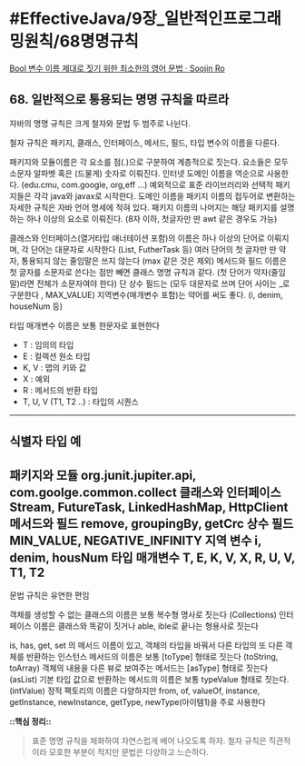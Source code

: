 # #EffectiveJava/9장_일반적인프로그래밍원칙/68명명규칙

[Bool 변수 이름 제대로 짓기 위한 최소한의 영어 문법 · Soojin Ro](https://soojin.ro/blog/naming-boolean-variables)


## 68. 일반적으로 통용되는 명명 규칙을 따르라


자바의 명명 규칙은 크게 철자와 문법 두 범주로 나뉜다.

철자 규칙은 패키지, 클래스, 인터페이스, 메서드, 필드, 타입 변수의 이름을 다룬다. 

패키지와 모듈이름은 각 요소를 점(.)으로 구분하여 계층적으로 짓는다. 요소들은 모두 소문자 알파벳 혹은 (드물게) 숫자로 이뤄진다. 인터넷 도메인 이름을 역순으로 사용한다.
(edu.cmu, com.google, org,eff …)
예외적으로 표준 라이브러리와 선택적 패키지들은 각각 java와 javax로 시작한다. 도메인 이름을 패키지 이름의 접두어로 변환하는 자세한 규칙은 자바 언어 명세에 적혀 있다.
패키지 이름의 나머지는 해당 패키지를 설명하는 하나 이상의 요소로 이뤄진다. (8자 이하, 첫글자만 딴 awt 같은 경우도 가능)


클래스와 인터페이스(열거타입 애너테이션 포함)의 이름은 하나 이상의 단어로 이뤄지며, 각 단어는 대문자로 시작한다 (List, FutherTask 등) 여러 단어의 첫 글자만 딴 약자, 통용되지 않는 줄임말은 쓰지 않는다 (max 같은 것은 제외)
메서드와 필드 이름은 첫 글자를 소문자로 쓴다는 점만 빼면 클래스 명명 규칙과 같다. (첫 단어가 약자(줄임말)라면 전체가 소문자여야 한다)
단 상수 필드는 (모두 대문자로 쓰며 단어 사이는 _로 구분한다 , MAX_VALUE)
지역변수(매개변수 포함)는 약어를 써도 좋다. (i, denim, houseNum 등)

타입 매개변수 이름은 보통 한문자로 표현한다
- T : 임의의 타입
- E : 컬렉션 원소 타입
- K, V : 맵의 키와 값
- X : 예외
- R : 메서드의 반환 타입
- T, U, V (T1, T2 ..) : 타입의 시퀀스


---
식별자 타입			예
---
패키지와 모듈			org.junit.jupiter.api, com.goolge.common.collect
클래스와 인터페이스	Stream, FutureTask, LinkedHashMap, HttpClient
메서드와 필드			remove, groupingBy, getCrc
상수 필드				MIN_VALUE, NEGATIVE_INFINITY
지역 변수 				i, denim, housNum
타입 매개변수			T, E, K, V, X, R, U, V, T1, T2
---

문법 규칙은 유연한 편임

객체를 생성할 수 없는 클래스의 이름은 보통 복수형 명사로 짓는다 (Collections)
인터페이스 이름은 클래스와 똑같이 짓거나 able, ible로 끝나는 형용사로 짓는다

is, has, get, set 의 메서드 이름이 있고, 객체의 타입을 바꿔서 다른 타입의 또 다른 객체를 반환하는 인스턴스 메서드의 이름은 보통 [toType] 형태로 짓는다 (toString, toArray)
객체의 내용을 다른 뷰로 보여주는 메서드는 [asType] 형태로 짓는다 (asList)
기본 타입 값으로 반환하는 메서드의 이름은 보통 typeValue 형태로 짓는다. (intValue)
정적 팩토리의 이름은 다양하지만 from, of, valueOf, instance, getInstance, newInstance, getType, newType(아이템1)을 주로 사용한다


**::핵심 정리::** 

> 표준 명명 규칙을 체화하여 자연스럽게 베어 나오도록 하자. 철자 규칙은 직관적이라 모호한 부분이 적지만 문법은 다양하고 느슨하다.


